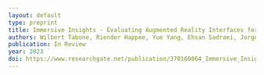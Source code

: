 ```yaml
---
layout: default
type: preprint 
title: Immersive Insights - Evaluating Augmented Reality Interfaces for Pedestrians in a CAVE-Based Experiment
authors: Wilbert Tabone, Riender Happee, Yue Yang, Ehsan Sadraei, Jorge García, Yee Mun Lee, Natasha Merat, Joost de Winter
publication: In Review
year: 2023
doi: https://www.researchgate.net/publication/370160064_Immersive_Insights_Evaluating_Augmented_Reality_Interfaces_for_Pedestrians_in_a_CAVE-Based_Experiment
---
```

